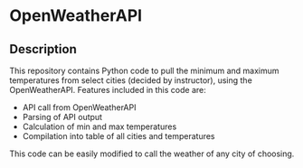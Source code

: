 # OpenWeatherAPI
## Description
This repository contains Python code to pull the minimum and maximum temperatures from select cities (decided by instructor), using the OpenWeatherAPI. Features included in this code are:
- API call from OpenWeatherAPI
- Parsing of API output
- Calculation of min and max temperatures
- Compilation into table of all cities and temperatures

This code can be easily modified to call the weather of any city of choosing.
